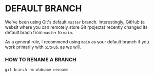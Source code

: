 # DEFAULT BRANCH

We've been using Git's default `master` branch. Interestingly, GitHub (a websit where you can remotely store Git rpojects) recently changed its default brach from `master` to `main`.

As a general rule, I recommend using `main` as your default branch if you work primarily with `GitHub`. as we will.

### HOW TO RENAME A BRANCH

    git branch -m oldname newname
